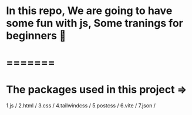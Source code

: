 # In this repo, We are going to have some fun with js, Some tranings for beginners 🎉

# =======

# The packages used in this project =>

1.js /
2.html /
3.css /
4.tailwindcss /
5.postcss /
6.vite /
7.json /
